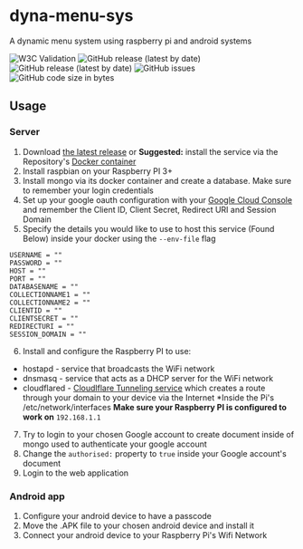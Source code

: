 # dyna-menu-sys
A dynamic menu system using raspberry pi and android systems

![W3C Validation](https://img.shields.io/w3c-validation/html?targetUrl=https%3A%2F%2Fdynamenusystem.uk)
![GitHub release (latest by date)](https://img.shields.io/github/v/release/toothfull/dyna-menu-sys?label=Latest%20Release)
![GitHub release (latest by date)](https://img.shields.io/github/downloads/toothfull/dyna-menu-sys/0.2.0/total)
![GitHub issues](https://img.shields.io/github/issues/toothfull/dyna-menu-sys)
![GitHub code size in bytes](https://img.shields.io/github/languages/code-size/toothfull/dyna-menu-sys)

## Usage

### Server
1. Download [the latest release](https://github.com/toothfull/dyna-menu-sys/releases) or **Suggested:** install the service via the Repository's [Docker container](https://github.com/toothfull/dyna-menu-sys/pkgs/container/server)
2. Install raspbian on your Raspberry PI 3+
3. Install mongo via its docker container and create a database. Make sure to remember your login credentials 
4. Set up your google oauth configuration with your [Google Cloud Console](https://console.cloud.google.com/) and remember the Client ID, Client Secret, Redirect URI and Session Domain
5. Specify the details you would like to use to host this service (Found Below) inside your docker using the `--env-file` flag

```
USERNAME = ""
PASSWORD = ""
HOST = ""
PORT = ""
DATABASENAME = ""
COLLECTIONNAME1 = ""
COLLECTIONNAME2 = ""
CLIENTID = ""
CLIENTSECRET = ""
REDIRECTURI = ""
SESSION_DOMAIN = ""
```

6. Install and configure the Raspberry PI to use:
* hostapd - service that broadcasts the WiFi network
* dnsmasq - service that acts as a DHCP server for the WiFi network
* cloudflared - [Cloudlflare Tunneling service](https://www.cloudflare.com/en-gb/products/zero-trust/access/) which creates a route through your domain to your device via the Internet 
*Inside the Pi's /etc/network/interfaces **Make sure your Raspberry PI is configured to work on** `192.168.1.1`

7. Try to login to your chosen Google account to create document inside of mongo used to authenticate your google account
8. Change the `authorised:` property to `true` inside your Google account's document
9. Login to the web application


### Android app

1. Configure your android device to have a passcode
2. Move the .APK file to your chosen android device and install it
3. Connect your android device to your Raspberry Pi's Wifi Network
